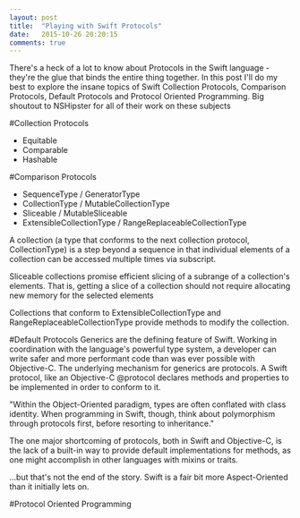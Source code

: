 ```yaml
---
layout: post
title:  "Playing with Swift Protocols"
date:   2015-10-26 20:20:15
comments: true
---
```


There's a heck of a lot to know about Protocols in the Swift language - they're the glue that binds the entire thing together. In this post I'll do my best to explore the insane topics of Swift Collection Protocols, Comparison Protocols, Default Protocols and Protocol Oriented Programming. Big shoutout to NSHipster for all of their work on these subjects

#Collection Protocols
- Equitable
- Comparable
- Hashable

#Comparison Protocols
- SequenceType / GeneratorType
- CollectionType / MutableCollectionType
- Sliceable / MutableSliceable
- ExtensibleCollectionType / RangeReplaceableCollectionType

A collection (a type that conforms to the next collection protocol, CollectionType) is a step beyond a sequence in that individual elements of a collection can be accessed multiple times via subscript.

Sliceable collections promise efficient slicing of a subrange of a collection's elements. That is, getting a slice of a collection should not require allocating new memory for the selected elements

Collections that conform to ExtensibleCollectionType and RangeReplaceableCollectionType provide methods to modify the collection.

#Default Protocols
Generics are the defining feature of Swift. Working in coordination with the language's powerful type system, a developer can write safer and more performant code than was ever possible with Objective-C.
The underlying mechanism for generics are protocols. A Swift protocol, like an Objective-C @protocol declares methods and properties to be implemented in order to conform to it.

"Within the Object-Oriented paradigm, types are often conflated with class identity. When programming in Swift, though, think about polymorphism through protocols first, before resorting to inheritance."

The one major shortcoming of protocols, both in Swift and Objective-C, is the lack of a built-in way to provide default implementations for methods, as one might accomplish in other languages with mixins or traits.

...but that's not the end of the story. Swift is a fair bit more Aspect-Oriented than it initially lets on.


#Protocol Oriented Programming
